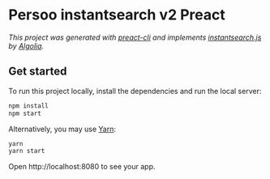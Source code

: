 # Persoo instantsearch v2 Preact

_This project was generated with [preact-cli](https://github.com/preactjs/preact-cli) and implements [instantsearch.js](https://github.com/algolia/instantsearch.js) by [Algolia](https://algolia.com)._

## Get started

To run this project locally, install the dependencies and run the local server:

```sh
npm install
npm start
```

Alternatively, you may use [Yarn](https://http://yarnpkg.com/):

```sh
yarn
yarn start
```

Open http://localhost:8080 to see your app.
